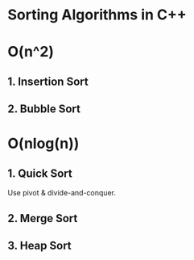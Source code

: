 # Sorting Algorithms in C++
# O(n^2)
## 1. Insertion Sort
## 2. Bubble Sort

# O(nlog(n))
## 1. Quick Sort
Use pivot & divide-and-conquer.


## 2. Merge Sort
## 3. Heap Sort
